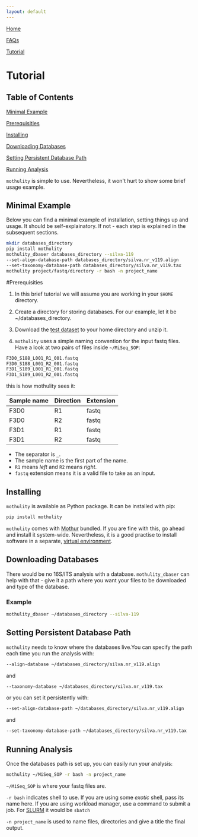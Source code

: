 ```yaml
---
layout: default
---
```


[Home](./index.html)

[FAQs](./faqs.html)

[Tutorial](./tutorial.html)


# Tutorial


## Table of Contents

[Minimal Example](#minimal-example)

[Prerequisities](#prerequisities)

[Installing](#installing)

[Downloading Databases](#downloading-databases)

[Setting Persistent Database Path](#setting-persistent-database-path)

[Running Analysis](#running-analysis)

```mothulity``` is simple to use. Nevertheless, it won't hurt to show some brief usage example.


## Minimal Example


Below you can find a minimal example of installation, setting things up and usage.
It should be self-explainatory. If not - each step is explained in the subsequent sections.


```bash
mkdir databases_directory
pip install mothulity
mothulity_dbaser databases_directory --silva-119
--set-align-database-path databases_directory/silva.nr_v119.align
--set-taxonomy-database-path databases_directory/silva.nr_v119.tax
mothulity project/fastq/directory -r bash -n project_name
```


#Prerequisities


1. In this brief tutorial we will assume you are working in your ```$HOME``` directory.

1. Create a directory for storing databases. For our example, let it be ~/databases_directory.

1. Download the [test dataset](https://www.mothur.org/w/images/d/d6/MiSeqSOPData.zip) to your home directory and unzip it.

1. ```mothulity``` uses a simple naming convention for the input fastq files. Have a look at two pairs of files inside ```~/MiSeq_SOP```:

```bash
F3D0_S188_L001_R1_001.fastq
F3D0_S188_L001_R2_001.fastq
F3D1_S189_L001_R1_001.fastq
F3D1_S189_L001_R2_001.fastq
```

this is how mothulity sees it:

|Sample name|Direction|Extension|
|:----------|:--------|:--------|
|F3D0       |R1       |fastq    |
|F3D0       |R2       |fastq    |
|F3D1       |R1       |fastq    |
|F3D1       |R2       |fastq    |

  * The separator is ```_```.
  * The sample name is the first part of the name.
  * ```R1``` means *left* and ```R2``` means *right*.
  * ```fastq``` extension means it is a valid file to take as an input.

## Installing


```mothulity``` is available as Python package. It can be installed with pip:


```bash
pip install mothulity
```


```mothulity``` comes with [Mothur](https://mothur.org/wiki/Main_Page) bundled.
If you are fine with this, go ahead and install it system-wide.
Nevertheless, it is a good practise to install software in a separate, [virtual environment](https://packaging.python.org/guides/installing-using-pip-and-virtualenv/).


## Downloading Databases


There would be no 16S/ITS analysis with a database.
```mothulity_dbaser``` can help with that - give it a path where you want your files to be downloaded and type of the database.


### Example


```bash
mothulity_dbaser ~/databases_directory --silva-119
```


## Setting Persistent Database Path


```mothulity``` needs to know where the databases live.You can specify the path each time you run the analysis with:



```bash
--align-database ~/databases_directory/silva.nr_v119.align
```


and


```bash
--taxonomy-database ~/databases_directory/silva.nr_v119.tax
```


or you can set it persistently with:


```bash
--set-align-database-path ~/databases_directory/silva.nr_v119.align
```


and


```bash
--set-taxonomy-database-path ~/databases_directory/silva.nr_v119.tax
```


## Running Analysis


Once the databases path is set up, you can easily run your analysis:

```bash
mothulity ~/MiSeq_SOP -r bash -n project_name
```

```~/MiSeq_SOP``` is where your fastq files are.

```-r bash``` indicates shell to use. If you are using some *exotic* shell, pass its name here. If you are using workload manager, use a command to submit a job. For [SLURM](https://slurm.schedmd.com/) it would be ```sbatch```

```-n project_name``` is used to name files, directories and give a title the final output.
